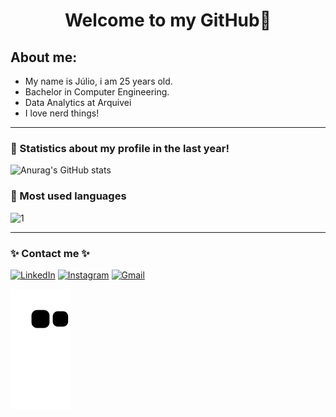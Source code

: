<h1 align="center">
   Welcome to my GitHub🚀
  </h1>
  

## About me:
- My name is Júlio, i am 25 years old.
- Bachelor in Computer Engineering.
- Data Analytics at Arquivei
- I love nerd things!
<hr>

### 🔭 Statistics about my profile in the last year!
![Anurag's GitHub stats](https://github-readme-stats.vercel.app/api?username=juliocmalvares&theme=tokyonight&show_icons=true&border_radius=10&count_private=true&hide_border=true&include_all_commits=true)


### 🔭 Most used languages
![1](https://github-readme-stats.vercel.app/api/top-langs/?username=juliocmalvares&hide=yacc,makefile,cuda&theme=tokyonight&layout=compact&langs_count=10&border_radius=10&hide_border=true)

<hr>

### ✨ Contact me ✨

[<img alt="LinkedIn" src="https://img.shields.io/badge/linkedin%20-%230077B5.svg?&style=for-the-badge&logo=linkedin&logoColor=white"/>](https://www.linkedin.com/in/juliocmalvares/)
[<img alt="Instagram" src="https://img.shields.io/badge/juliocmalvares%20-%23E4405F.svg?&style=for-the-badge&logo=Instagram&logoColor=white"/>](https://www.instagram.com/juliocmalvares/)
[<img alt="Gmail" src="https://img.shields.io/badge/Gmail-D14836?style=for-the-badge&logo=gmail&logoColor=white" />](mailto:juliocmalvares07@gmail.com)

![snak svg](https://github.com/juliocmalvares/juliocmalvares/blob/output/github-contribution-grid-snake.svg)
